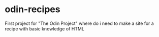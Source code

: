 # odin-recipes
First project for "The Odin Project" where do i need to make a site for a recipe with basic knowledge of HTML